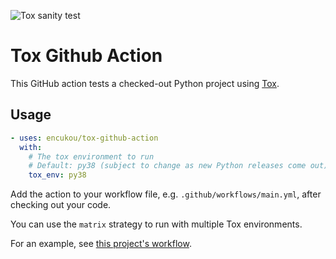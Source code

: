 ![Tox sanity test](https://github.com/encukou/tox-github-action/workflows/Tox%20sanity%20test/badge.svg)

# Tox Github Action

This GitHub action tests a checked-out Python project using
[Tox](https://tox.readthedocs.io/en/latest/index.html).


## Usage

```yaml
- uses: encukou/tox-github-action
  with:
    # The tox environment to run
    # Default: py38 (subject to change as new Python releases come out)
    tox_env: py38
```

Add the action to your workflow file, e.g. `.github/workflows/main.yml`,
after checking out your code.

You can use the `matrix` strategy to run with multiple Tox environments.

For an example, see [this project's workflow](.github/workflows/main.yml).
